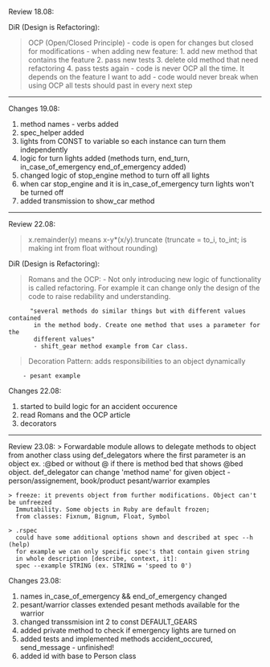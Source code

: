 Review 18.08:

DiR (Design is Refactoring):
  > OCP (Open/Closed Principle)
    - code is open for changes but closed for modifications
    - when adding new feature:
      1. add new method that contains the feature
      2. pass new tests
      3. delete old method that need refactoring
      4. pass tests again
    - code is never OCP all the time. It depends on the feature I want to add
    - code would never break when using OCP all tests should past in every next step

----------

Changes 19.08:

1.  method names - verbs added
3.  spec_helper added
4.  lights from CONST to variable so each instance
    can turn them independently
5.  logic for turn lights added
    (methods turn, end_turn, in_case_of_emergency end_of_emergency added)
6.  changed logic of stop_engine method to turn off all lights
7.  when car stop_engine and it is in_case_of_emergency
    turn lights won't be turned off
8.  added transmission to show_car method

----------

Review 22.08:
   > x.remainder(y) means x-y*(x/y).truncate
     (truncate = to_i, to_int; is making int from float without rounding)

DiR (Design is Refactoring):
   > Romans and the OCP:
        - Not only introducing new logic of functionality is called refactoring.
          For example it can change only the design of the code to raise redability and understanding.
          
          "several methods do similar things but with different values contained
           in the method body. Create one method that uses a parameter for the
           different values"
           - shift_gear method example from Car class.           
   > Decoration Pattern:
        adds responsibilities to an object dynamically
        
        - pesant example
 
Changes 22.08:

1.  started to build logic for an accident occurence
2.  read Romans and the OCP article
3.  decorators

----------

Review 23.08:
    > Forwardable module allows to delegate methods to object from another class using def_delegators
      where the first parameter is an object ex. :@bed or without @ if there is method bed
      that shows @bed object.
      def_delegator can change 'method name' for given object
      - person/assignement, book/product pesant/warrior examples
      
    > freeze: it prevents object from further modifications. Object can't be unfreezed
      Immutability. Some objects in Ruby are default frozen;
      from classes: Fixnum, Bignum, Float, Symbol
      
    > .rspec
      could have some additional options shown and described at spec --h (help)
      for example we can only specific spec's that contain given string
      in whole description [describe, context, it]:
      spec --example STRING (ex. STRING = 'speed to 0')
     

Changes 23.08:

1.  names in_case_of_emergency && end_of_emergency changed
2.  pesant/warrior classes extended
    pesant methods available for the warrior
3.  changed transsmision int 2 to const DEFAULT_GEARS
4.  added private method to check if emergency lights are turned on
5.  added tests and implemented methods accident_occured, send_message - unfinished!
6. added id with base to Person class
